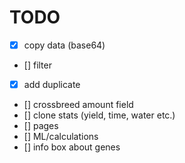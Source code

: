 # TODO

- [x] copy data (base64)
- [] filter
- [x] add duplicate
- [] crossbreed amount field
- [] clone stats (yield, time, water etc.)
- [] pages
- [] ML/calculations
- [] info box about genes
